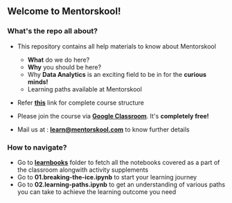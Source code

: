 
## Welcome to Mentorskool!

### What's the repo all about?
* This repository contains all help materials to know about Mentorskool
	* **What** do we do here?
	* **Why** you should be here?
	* Why **Data Analytics** is an exciting field to be in for the **curious minds!**
	* Learning paths available at Mentorskool

* Refer **[this]()** link for complete course structure
* Please join the course via **[Google Classroom](https://classroom.google.com)**. It's **completely free!**
* Mail us at : **learn@mentorskool.com** to know further details


### How to navigate?
* Go to **[learnbooks](https://github.com/mentorskool/welcome/tree/master/learnbooks)** folder to fetch all the notebooks covered as a part of the classroom alongwith activity supplements
* Go to **01.breaking-the-ice.ipynb** to start your learning journey
* Go to **02.learning-paths.ipynb** to get an understanding of various paths you can take to achieve the learning outcome you need 


    